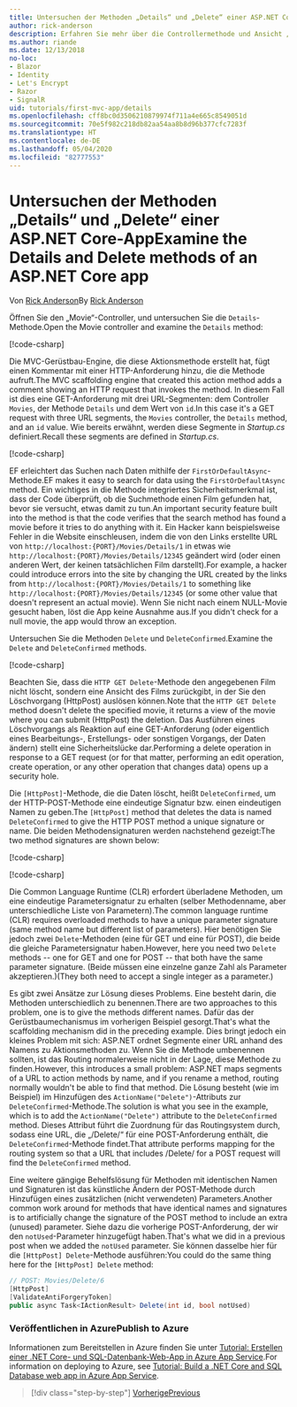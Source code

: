 ```yaml
---
title: Untersuchen der Methoden „Details“ und „Delete“ einer ASP.NET Core-App
author: rick-anderson
description: Erfahren Sie mehr über die Controllermethode und Ansicht „Details“ in einer einfachen ASP.NET Core MVC-App.
ms.author: riande
ms.date: 12/13/2018
no-loc:
- Blazor
- Identity
- Let's Encrypt
- Razor
- SignalR
uid: tutorials/first-mvc-app/details
ms.openlocfilehash: cff8bc0d3506210879974f711a4e665c8549051d
ms.sourcegitcommit: 70e5f982c218db82aa54aa8b8d96b377cfc7283f
ms.translationtype: HT
ms.contentlocale: de-DE
ms.lasthandoff: 05/04/2020
ms.locfileid: "82777553"
---
```

# <a name="examine-the-details-and-delete-methods-of-an-aspnet-core-app"></a><span data-ttu-id="1d7a5-103">Untersuchen der Methoden „Details“ und „Delete“ einer ASP.NET Core-App</span><span class="sxs-lookup"><span data-stu-id="1d7a5-103">Examine the Details and Delete methods of an ASP.NET Core app</span></span>

<span data-ttu-id="1d7a5-104">Von [Rick Anderson](https://twitter.com/RickAndMSFT)</span><span class="sxs-lookup"><span data-stu-id="1d7a5-104">By [Rick Anderson](https://twitter.com/RickAndMSFT)</span></span>

<span data-ttu-id="1d7a5-105">Öffnen Sie den „Movie“-Controller, und untersuchen Sie die `Details`-Methode.</span><span class="sxs-lookup"><span data-stu-id="1d7a5-105">Open the Movie controller and examine the `Details` method:</span></span>

[!code-csharp[](start-mvc/sample/MvcMovie22/Controllers/MoviesController.cs?name=snippet_details)]

<span data-ttu-id="1d7a5-106">Die MVC-Gerüstbau-Engine, die diese Aktionsmethode erstellt hat, fügt einen Kommentar mit einer HTTP-Anforderung hinzu, die die Methode aufruft.</span><span class="sxs-lookup"><span data-stu-id="1d7a5-106">The MVC scaffolding engine that created this action method adds a comment showing an HTTP request that invokes the method.</span></span> <span data-ttu-id="1d7a5-107">In diesem Fall ist dies eine GET-Anforderung mit drei URL-Segmenten: dem Controller `Movies`, der Methode `Details` und dem Wert von `id`.</span><span class="sxs-lookup"><span data-stu-id="1d7a5-107">In this case it's a GET request with three URL segments, the `Movies` controller, the `Details` method, and an `id` value.</span></span> <span data-ttu-id="1d7a5-108">Wie bereits erwähnt, werden diese Segmente in *Startup.cs* definiert.</span><span class="sxs-lookup"><span data-stu-id="1d7a5-108">Recall these segments are defined in *Startup.cs*.</span></span>

[!code-csharp[](start-mvc/sample/MvcMovie3/Startup.cs?highlight=5&name=snippet_1)]

<span data-ttu-id="1d7a5-109">EF erleichtert das Suchen nach Daten mithilfe der `FirstOrDefaultAsync`-Methode.</span><span class="sxs-lookup"><span data-stu-id="1d7a5-109">EF makes it easy to search for data using the `FirstOrDefaultAsync` method.</span></span> <span data-ttu-id="1d7a5-110">Ein wichtiges in die Methode integriertes Sicherheitsmerkmal ist, dass der Code überprüft, ob die Suchmethode einen Film gefunden hat, bevor sie versucht, etwas damit zu tun.</span><span class="sxs-lookup"><span data-stu-id="1d7a5-110">An important security feature built into the method is that the code verifies that the search method has found a movie before it tries to do anything with it.</span></span> <span data-ttu-id="1d7a5-111">Ein Hacker kann beispielsweise Fehler in die Website einschleusen, indem die von den Links erstellte URL von `http://localhost:{PORT}/Movies/Details/1` in etwas wie `http://localhost:{PORT}/Movies/Details/12345` geändert wird (oder einen anderen Wert, der keinen tatsächlichen Film darstellt).</span><span class="sxs-lookup"><span data-stu-id="1d7a5-111">For example, a hacker could introduce errors into the site by changing the URL created by the links from `http://localhost:{PORT}/Movies/Details/1` to something like  `http://localhost:{PORT}/Movies/Details/12345` (or some other value that doesn't represent an actual movie).</span></span> <span data-ttu-id="1d7a5-112">Wenn Sie nicht nach einem NULL-Movie gesucht haben, löst die App keine Ausnahme aus.</span><span class="sxs-lookup"><span data-stu-id="1d7a5-112">If you didn't check for a null movie, the app would throw an exception.</span></span>

<span data-ttu-id="1d7a5-113">Untersuchen Sie die Methoden `Delete` und `DeleteConfirmed`.</span><span class="sxs-lookup"><span data-stu-id="1d7a5-113">Examine the `Delete` and `DeleteConfirmed` methods.</span></span>

[!code-csharp[](start-mvc/sample/MvcMovie22/Controllers/MoviesController.cs?name=snippet_delete)]

<span data-ttu-id="1d7a5-114">Beachten Sie, dass die `HTTP GET Delete`-Methode den angegebenen Film nicht löscht, sondern eine Ansicht des Films zurückgibt, in der Sie den Löschvorgang (HttpPost) auslösen können.</span><span class="sxs-lookup"><span data-stu-id="1d7a5-114">Note that the `HTTP GET Delete` method doesn't delete the specified movie, it returns a view of the movie where you can submit (HttpPost) the deletion.</span></span> <span data-ttu-id="1d7a5-115">Das Ausführen eines Löschvorgangs als Reaktion auf eine GET-Anforderung (oder eigentlich eines Bearbeitungs-, Erstellungs- oder sonstigen Vorgangs, der Daten ändern) stellt eine Sicherheitslücke dar.</span><span class="sxs-lookup"><span data-stu-id="1d7a5-115">Performing a delete operation in response to a GET request (or for that matter, performing an edit operation, create operation, or any other operation that changes data) opens up a security hole.</span></span>

<span data-ttu-id="1d7a5-116">Die `[HttpPost]`-Methode, die die Daten löscht, heißt `DeleteConfirmed`, um der HTTP-POST-Methode eine eindeutige Signatur bzw. einen eindeutigen Namen zu geben.</span><span class="sxs-lookup"><span data-stu-id="1d7a5-116">The `[HttpPost]` method that deletes the data is named `DeleteConfirmed` to give the HTTP POST method a unique signature or name.</span></span> <span data-ttu-id="1d7a5-117">Die beiden Methodensignaturen werden nachstehend gezeigt:</span><span class="sxs-lookup"><span data-stu-id="1d7a5-117">The two method signatures are shown below:</span></span>

[!code-csharp[](start-mvc/sample/MvcMovie/Controllers/MoviesController.cs?name=snippet_delete2)]

[!code-csharp[](start-mvc/sample/MvcMovie/Controllers/MoviesController.cs?name=snippet_delete3)]

<span data-ttu-id="1d7a5-118">Die Common Language Runtime (CLR) erfordert überladene Methoden, um eine eindeutige Parametersignatur zu erhalten (selber Methodenname, aber unterschiedliche Liste von Parametern).</span><span class="sxs-lookup"><span data-stu-id="1d7a5-118">The common language runtime (CLR) requires overloaded methods to have a unique parameter signature (same method name but different list of parameters).</span></span> <span data-ttu-id="1d7a5-119">Hier benötigen Sie jedoch zwei `Delete`-Methoden (eine für GET und eine für POST), die beide die gleiche Parametersignatur haben.</span><span class="sxs-lookup"><span data-stu-id="1d7a5-119">However, here you need two `Delete` methods -- one for GET and one for POST -- that both have the same parameter signature.</span></span> <span data-ttu-id="1d7a5-120">(Beide müssen eine einzelne ganze Zahl als Parameter akzeptieren.)</span><span class="sxs-lookup"><span data-stu-id="1d7a5-120">(They both need to accept a single integer as a parameter.)</span></span>

<span data-ttu-id="1d7a5-121">Es gibt zwei Ansätze zur Lösung dieses Problems. Eine besteht darin, die Methoden unterschiedlich zu benennen.</span><span class="sxs-lookup"><span data-stu-id="1d7a5-121">There are two approaches to this problem, one is to give the methods different names.</span></span> <span data-ttu-id="1d7a5-122">Dafür das der Gerüstbaumechanismus im vorherigen Beispiel gesorgt.</span><span class="sxs-lookup"><span data-stu-id="1d7a5-122">That's what the scaffolding mechanism did in the preceding example.</span></span> <span data-ttu-id="1d7a5-123">Dies bringt jedoch ein kleines Problem mit sich: ASP.NET ordnet Segmente einer URL anhand des Namens zu Aktionsmethoden zu. Wenn Sie die Methode umbenennen sollten, ist das Routing normalerweise nicht in der Lage, diese Methode zu finden.</span><span class="sxs-lookup"><span data-stu-id="1d7a5-123">However, this introduces a small problem: ASP.NET maps segments of a URL to action methods by name, and if you rename a method, routing normally wouldn't be able to find that method.</span></span> <span data-ttu-id="1d7a5-124">Die Lösung besteht (wie im Beispiel) im Hinzufügen des `ActionName("Delete")`-Attributs zur `DeleteConfirmed`-Methode.</span><span class="sxs-lookup"><span data-stu-id="1d7a5-124">The solution is what you see in the example, which is to add the `ActionName("Delete")` attribute to the `DeleteConfirmed` method.</span></span> <span data-ttu-id="1d7a5-125">Dieses Attribut führt die Zuordnung für das Routingsystem durch, sodass eine URL, die „/Delete/“ für eine POST-Anforderung enthält, die `DeleteConfirmed`-Methode findet.</span><span class="sxs-lookup"><span data-stu-id="1d7a5-125">That attribute performs mapping for the routing system so that a URL that includes /Delete/ for a POST request will find the `DeleteConfirmed` method.</span></span>

<span data-ttu-id="1d7a5-126">Eine weitere gängige Behelfslösung für Methoden mit identischen Namen und Signaturen ist das künstliche Ändern der POST-Methode durch Hinzufügen eines zusätzlichen (nicht verwendeten) Parameters.</span><span class="sxs-lookup"><span data-stu-id="1d7a5-126">Another common work around for methods that have identical names and signatures is to artificially change the signature of the POST method to include an extra (unused) parameter.</span></span> <span data-ttu-id="1d7a5-127">Siehe dazu die vorherige POST-Anforderung, der wir den `notUsed`-Parameter hinzugefügt haben.</span><span class="sxs-lookup"><span data-stu-id="1d7a5-127">That's what we did in a previous post when we added the `notUsed` parameter.</span></span> <span data-ttu-id="1d7a5-128">Sie können dasselbe hier für die `[HttpPost] Delete`-Methode ausführen:</span><span class="sxs-lookup"><span data-stu-id="1d7a5-128">You could do the same thing here for the `[HttpPost] Delete` method:</span></span>

```csharp
// POST: Movies/Delete/6
[HttpPost]
[ValidateAntiForgeryToken]
public async Task<IActionResult> Delete(int id, bool notUsed)
```

### <a name="publish-to-azure"></a><span data-ttu-id="1d7a5-129">Veröffentlichen in Azure</span><span class="sxs-lookup"><span data-stu-id="1d7a5-129">Publish to Azure</span></span>

<span data-ttu-id="1d7a5-130">Informationen zum Bereitstellen in Azure finden Sie unter [Tutorial: Erstellen einer .NET Core- und SQL-Datenbank-Web-App in Azure App Service](/azure/app-service/app-service-web-tutorial-dotnetcore-sqldb).</span><span class="sxs-lookup"><span data-stu-id="1d7a5-130">For information on deploying to Azure, see [Tutorial: Build a .NET Core and SQL Database web app in Azure App Service](/azure/app-service/app-service-web-tutorial-dotnetcore-sqldb).</span></span>

> [!div class="step-by-step"]
> [<span data-ttu-id="1d7a5-131">Vorherige</span><span class="sxs-lookup"><span data-stu-id="1d7a5-131">Previous</span></span>](validation.md)
